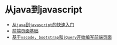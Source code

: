 # 从java到javascript

- [从``java``到``javascript``的快速入门](java2javascript.md)
- [前端页面基础](html-css-js.md)
- [基于``vscode``，``bootstrap``和``jQuery``开始编写前端页面](vscode-bootstrap-jquery.md)
